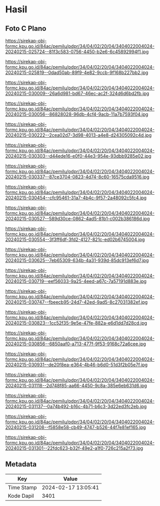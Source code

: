 # Hasil

## Foto C Plano

https://sirekap-obj-formc.kpu.go.id/84ac/pemilu/pdpr/34/04/02/20/04/3404022004024-20240215-025724--81f3c583-0756-4450-b2e6-6c45892994f1.jpg

https://sirekap-obj-formc.kpu.go.id/84ac/pemilu/pdpr/34/04/02/20/04/3404022004024-20240215-025819--0dad50ab-89f9-4e82-9ccb-9f168b227bb2.jpg

https://sirekap-obj-formc.kpu.go.id/84ac/pemilu/pdpr/34/04/02/20/04/3404022004024-20240215-030009--26a6d981-bd67-46ec-ac2f-324d6d6bd2fb.jpg

https://sirekap-obj-formc.kpu.go.id/84ac/pemilu/pdpr/34/04/02/20/04/3404022004024-20240215-030056--86828028-96db-4cf4-9acb-11a7b7593f04.jpg

https://sirekap-obj-formc.kpu.go.id/84ac/pemilu/pdpr/34/04/02/20/04/3404022004024-20240215-030222--2cea02d7-3d98-4013-a4e8-d24305092c4d.jpg

https://sirekap-obj-formc.kpu.go.id/84ac/pemilu/pdpr/34/04/02/20/04/3404022004024-20240215-030303--d44ede16-e0f0-44e3-954e-93dbb9285e02.jpg

https://sirekap-obj-formc.kpu.go.id/84ac/pemilu/pdpr/34/04/02/20/04/3404022004024-20240215-030337--87ce3704-0823-4d74-8c60-16575cda9516.jpg

https://sirekap-obj-formc.kpu.go.id/84ac/pemilu/pdpr/34/04/02/20/04/3404022004024-20240215-030454--cfc95461-31a7-4b4c-9f57-2a48092c5fc4.jpg

https://sirekap-obj-formc.kpu.go.id/84ac/pemilu/pdpr/34/04/02/20/04/3404022004024-20240215-030527--589d30ce-0862-4ad5-81b1-c002b386186d.jpg

https://sirekap-obj-formc.kpu.go.id/84ac/pemilu/pdpr/34/04/02/20/04/3404022004024-20240215-030554--3f3ff6df-3fd2-4127-821c-ed02b6745004.jpg

https://sirekap-obj-formc.kpu.go.id/84ac/pemilu/pdpr/34/04/02/20/04/3404022004024-20240215-030625--7eb65309-634b-4a31-939d-85dc913ef6d7.jpg

https://sirekap-obj-formc.kpu.go.id/84ac/pemilu/pdpr/34/04/02/20/04/3404022004024-20240215-030719--eef56033-9a25-4eed-a67c-7a57191d883e.jpg

https://sirekap-obj-formc.kpu.go.id/84ac/pemilu/pdpr/34/04/02/20/04/3404022004024-20240215-030747--fbeecb95-24d7-42ed-9ad5-8c27031382ef.jpg

https://sirekap-obj-formc.kpu.go.id/84ac/pemilu/pdpr/34/04/02/20/04/3404022004024-20240215-030823--1cc52f35-9e5e-47fe-882a-e6d1dd7d28cd.jpg

https://sirekap-obj-formc.kpu.go.id/84ac/pemilu/pdpr/34/04/02/20/04/3404022004024-20240215-030856--6850aaf0-a713-477f-9f53-9168c72a6cee.jpg

https://sirekap-obj-formc.kpu.go.id/84ac/pemilu/pdpr/34/04/02/20/04/3404022004024-20240215-030931--de20f8ea-e364-4b46-b6d0-51d3f2b05e7f.jpg

https://sirekap-obj-formc.kpu.go.id/84ac/pemilu/pdpr/34/04/02/20/04/3404022004024-20240215-031118--2d748f85-aa66-4450-9c8a-385e6eb631d6.jpg

https://sirekap-obj-formc.kpu.go.id/84ac/pemilu/pdpr/34/04/02/20/04/3404022004024-20240215-031137--0a74b492-b16c-4b71-b6c3-3d22ed3fc2eb.jpg

https://sirekap-obj-formc.kpu.go.id/84ac/pemilu/pdpr/34/04/02/20/04/3404022004024-20240215-031208--f5858e58-cb49-4747-b526-44f7e81ef165.jpg

https://sirekap-obj-formc.kpu.go.id/84ac/pemilu/pdpr/34/04/02/20/04/3404022004024-20240215-031301--22fdc623-b32f-49e2-a1f0-726c215a2f73.jpg


## Metadata

| Key        | Value               |
| ---------- | ------------------- |
| Time Stamp | 2024-02-17 13:05:41 |
| Kode Dapil | 3401                |



